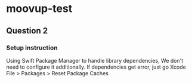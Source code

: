 # moovup-test

## Question 2

### Setup instruction
Using Swift Package Manager to handle library dependencies, We don't need to configure it additionally.
If dependencies get error, just go Xcode File > Packages > Reset Package Caches